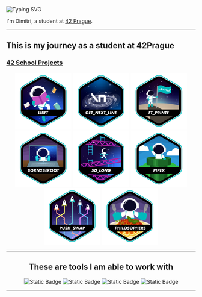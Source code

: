 <img src="https://readme-typing-svg.demolab.com?font=Press+Start+2P&pause=1000&color=07F700&background=000000&width=435&lines=Hello+World!" alt="Typing SVG" />

I'm Dimitri, a student at [42 Prague](https://www.42prague.com/).

---

## This is my journey as a student at 42Prague
### [42 School Projects](https://github.com/DiAraz/42_school_projects)
<div align="center">

<a href="https://github.com/DiAraz/42_school_projects/tree/main/libft">![42 Badge](https://github.com/DiAraz/DiAraz/blob/main/42_badges/libfte.png)</a>
<a href="https://github.com/DiAraz/42_school_projects/tree/main/get_next_line">![42 Badge](https://github.com/DiAraz/DiAraz/blob/main/42_badges/get_next_linee.png)</a>
<a href="https://github.com/DiAraz/42_school_projects/tree/main/ft_printf">![42 Badge](https://github.com/DiAraz/DiAraz/blob/main/42_badges/ft_printfe.png)</a>
<a href="https://github.com/DiAraz/42_school_projects/tree/main/Born2beroot">![42 Badge](https://github.com/DiAraz/DiAraz/blob/main/42_badges/born2beroote.png)</a>
<a href="https://github.com/DiAraz/42_school_projects/tree/main/so_long">![42 Badge](https://github.com/DiAraz/DiAraz/blob/main/42_badges/so_longe.png)</a>
<a href="https://github.com/DiAraz/42_school_projects/tree/main/pipex">![42 Badge](https://github.com/DiAraz/DiAraz/blob/main/42_badges/pipexe.png)</a>
<a href="https://github.com/DiAraz/42_school_projects/tree/main/push_swap">![42 Badge](https://github.com/DiAraz/DiAraz/blob/main/42_badges/push_swape.png)</a>
<a href="https://github.com/DiAraz/42_school_projects/tree/main/philosophers">![42 Badge](https://github.com/DiAraz/DiAraz/blob/main/42_badges/philosopherse.png)</a>

---

## These are tools I am able to work with

![Static Badge](https://img.shields.io/badge/C-0D1117?style=for-the-badge&logo=c&logoColor=blue)
![Static Badge](https://img.shields.io/badge/shell-0D1117?style=for-the-badge&logo=gnu-bash&logoColor=white)
![Static Badge](https://img.shields.io/badge/git-0D1117?style=for-the-badge&logo=git&logoColor=F5942C)
![Static Badge](https://img.shields.io/badge/github-0D1117?style=for-the-badge&logo=github)


---